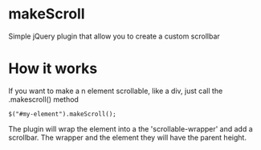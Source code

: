 makeScroll
==========

Simple jQuery plugin that allow you to create a custom scrollbar

How it works
==========
If you want to make a n element scrollable, like a div, just call the .makescroll() method
```
$("#my-element").makeScroll();
```
The plugin will wrap the element into a the 'scrollable-wrapper' and add a scrollbar. The wrapper and the element they will have the parent height.
